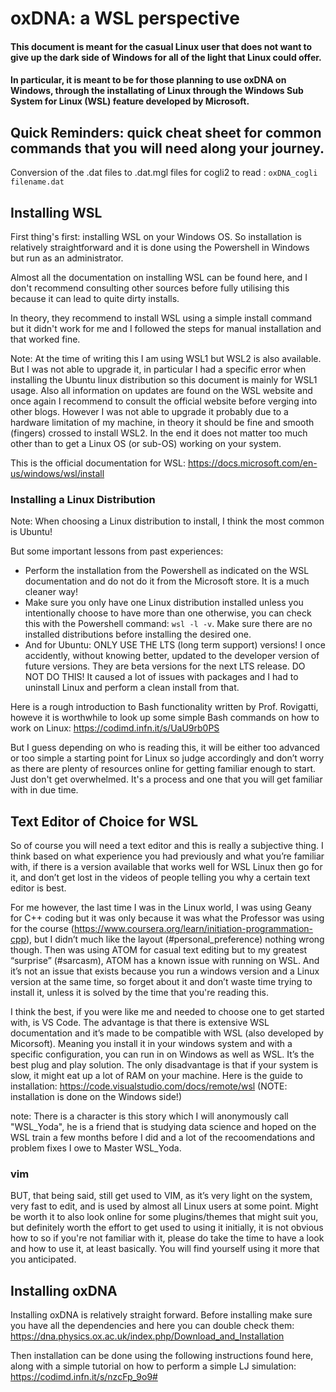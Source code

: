 # oxDNA: a WSL perspective
#### This document is meant for the casual Linux user that does not want to give up the dark side of Windows for all of the light that Linux could offer. 
#### In particular, it is meant to be for those planning to use oxDNA on Windows, through the installating of Linux through the Windows Sub System for Linux (WSL) feature developed by Microsoft. 

## Quick Reminders: quick cheat sheet for common commands that you will need along your journey. 
Conversion of the .dat files to .dat.mgl files for cogli2 to read : `oxDNA_cogli filename.dat`

## Installing WSL
First thing's first: installing WSL on your Windows OS. 
So installation is relatively straightforward and it is done using the Powershell in Windows but run as an administrator. 

Almost all the documentation on installing WSL can be found here, and I don't recommend consulting other sources before fully utilising this because it can lead to quite dirty installs.

In theory, they recommend to install WSL using a simple install command but it didn't work for me and I followed the steps for manual installation and that worked fine. 

Note: At the time of writing this I am using WSL1 but WSL2 is also available. But I was not able to upgrade it, in particular I had a specific error when installing the Ubuntu linux distribution so this document is mainly for WSL1 usage. Also all information on updates are found on the WSL website and once again I recommend to consult the official website before verging into other blogs. However I was not able to upgrade it probably due to a hardware limitation of my machine, in theory it should be fine and smooth (fingers) crossed to install WSL2. In the end it does not matter too much other than to get a Linux OS (or sub-OS) working on your system. 

This is the official documentation for WSL: https://docs.microsoft.com/en-us/windows/wsl/install

### Installing a Linux Distribution
Note: When choosing a Linux distribution to install, I think the most common is Ubuntu! 

But some important lessons from past experiences:
 - Perform the installation from the Powershell as indicated on the WSL documentation and do not do it from the Microsoft store. It is a much cleaner way!
 - Make sure you only have one Linux distribution installed unless you intentionally choose to have more than one otherwise, you can check this with the Powershell command: `wsl -l -v`. Make sure there are no installed distributions before installing the desired one. 
 - And for Ubuntu: ONLY USE THE LTS (long term support) versions! I once accidently, without knowing better, updated to the developer version of future versions. They are beta versions for the next LTS release. DO NOT DO THIS! It caused a lot of issues with packages and I had to uninstall Linux and perform a clean install from that. 

Here is a rough introduction to Bash functionality written by Prof. Rovigatti, howeve it is worthwhile to look up some simple Bash commands on how to work on Linux: 
https://codimd.infn.it/s/UaU9rb0PS

But I guess depending on who is reading this, it will be either too advanced or too simple a starting point for Linux so judge accordingly and don’t worry as there are plenty of resources online for getting familiar enough to start. Just don't get overwhelmed. It's a process and one that you will get familiar with in due time.

## Text Editor of Choice for WSL
So of course you will need a text editor and this is really a subjective thing. I think based on what experience you had previously and what you’re familiar with, if there is a version available that works well for WSL Linux then go for it, and don’t get lost in the videos of people telling you why a certain text editor is best. 

For me however, the last time I was in the Linux world, I was using Geany for C++ coding but it was only because it was what the Professor was using for the course (https://www.coursera.org/learn/initiation-programmation-cpp), but I didn’t much like the layout (#personal_preference) nothing wrong though. Then was using ATOM for casual text editing but to my greatest “surprise” (#sarcasm), ATOM has a known issue with running on WSL. And it’s not an issue that exists because you run a windows version and a Linux version at the same time, so forget about it and don’t waste time trying to install it, unless it is solved by the time that you're reading this. 

I think the best, if you were like me and needed to choose one to get started with, is VS Code. The advantage is that there is extensive WSL documentation and it’s made to be compatible with WSL (also developed by Micorsoft). Meaning you install it in your windows system and with a specific configuration, you can run in on Windows as well as WSL. It’s the best plug and play solution. The only disadvantage is that if your system is slow, it might eat up a lot of RAM on your machine. 
Here is the guide to installation: https://code.visualstudio.com/docs/remote/wsl
(NOTE: installation is done on the Windows side!)


note: There is a character is this story which I will anonymously call "WSL_Yoda", he is a friend that is studying data science and hoped on the WSL train a few months before I did and a lot of the recoomendations and problem fixes I owe to Master WSL_Yoda. 

### vim
BUT, that being said, still get used to VIM, as it’s very light on the system, very fast to edit, and is used by almost all Linux users at some point. Might be worth it to also look online for some plugins/themes that might suit you, but definitely worth the effort to get used to using it initially, it is not obvious how to so if you're not familiar with it, please do take the time to have a look and how to use it, at least basically. You will find yourself using it more that you anticipated.

## Installing oxDNA
Installing oxDNA is relatively straight forward. 
Before installing make sure you have all the dependencies and here you can double check them: 
https://dna.physics.ox.ac.uk/index.php/Download_and_Installation

Then installation can be done using the following instructions found here, along with a simple tutorial on how to perform a simple LJ simulation: 
https://codimd.infn.it/s/nzcFp_9o9#

